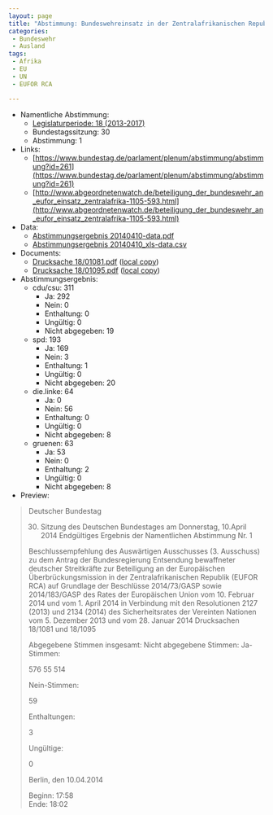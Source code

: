 ```yaml
---
layout: page
title: "Abstimmung: Bundeswehreinsatz in der Zentralafrikanischen Republik (EUFOR RCA)"
categories:
 - Bundeswehr
 - Ausland
tags:
 - Afrika
 - EU
 - UN
 - EUFOR RCA

---
```


* Namentliche Abstimmung:
    * [Legislaturperiode: 18 (2013-2017)](https://de.wikipedia.org/wiki/18._Deutscher_Bundestag)
    * Bundestagssitzung: 30
    * Abstimmung: 1
* Links: 
    * [https://www.bundestag.de/parlament/plenum/abstimmung/abstimmung?id=261](https://www.bundestag.de/parlament/plenum/abstimmung/abstimmung?id=261)
    * [http://www.abgeordnetenwatch.de/beteiligung_der_bundeswehr_an_eufor_einsatz_zentralafrika-1105-593.html](http://www.abgeordnetenwatch.de/beteiligung_der_bundeswehr_an_eufor_einsatz_zentralafrika-1105-593.html)
* Data: 
    * [Abstimmungsergebnis 20140410-data.pdf](/res/abstimmungsliste/20140410-data.pdf)
    * [Abstimmungsergebnis 20140410_xls-data.csv](/res/abstimmungsliste/analyses/20140410_xls-data.csv)
* Documents: 
    * [Drucksache 18/01081.pdf](http://dip21.bundestag.de/dip21/btd/18/010/1801081.pdf) ([local copy](/res/abstimmungsdaten/018-030-01/1801081.pdf))
    * [Drucksache 18/01095.pdf](http://dip21.bundestag.de/dip21/btd/18/010/1801095.pdf) ([local copy](/res/abstimmungsdaten/018-030-01/1801095.pdf))
* Abstimmungsergebnis:
    * cdu/csu: 311
        * Ja: 292
        * Nein: 0
        * Enthaltung: 0
        * Ungültig: 0
        * Nicht abgegeben: 19
    * spd: 193
        * Ja: 169
        * Nein: 3
        * Enthaltung: 1
        * Ungültig: 0
        * Nicht abgegeben: 20
    * die.linke: 64
        * Ja: 0
        * Nein: 56
        * Enthaltung: 0
        * Ungültig: 0
        * Nicht abgegeben: 8
    * gruenen: 63
        * Ja: 53
        * Nein: 0
        * Enthaltung: 2
        * Ungültig: 0
        * Nicht abgegeben: 8
* Preview: 
> Deutscher Bundestag
> 
> 30. Sitzung des Deutschen Bundestages
> am Donnerstag, 10.April 2014
> Endgültiges Ergebnis der Namentlichen Abstimmung Nr. 1
> 
> Beschlussempfehlung des Auswärtigen Ausschusses (3. Ausschuss) zu dem Antrag der
> Bundesregierung
> Entsendung bewaffneter deutscher Streitkräfte zur Beteiligung an der Europäischen
> Überbrückungsmission in der Zentralafrikanischen Republik (EUFOR RCA) auf Grundlage
> der Beschlüsse 2014/73/GASP sowie 2014/183/GASP des Rates der Europäischen Union
> vom 10. Februar 2014 und vom 1. April 2014 in Verbindung mit den Resolutionen 2127
> (2013) und 2134 (2014) des Sicherheitsrates der Vereinten Nationen vom 5. Dezember 2013
> und vom 28. Januar 2014
> Drucksachen 18/1081 und 18/1095
> 
> Abgegebene Stimmen insgesamt:
> Nicht abgegebene Stimmen:
> Ja-Stimmen:
> 
> 576
> 55
> 514
> 
> Nein-Stimmen:
> 
> 59
> 
> Enthaltungen:
> 
> 3
> 
> Ungültige:
> 
> 0
> 
> Berlin, den 10.04.2014
> 
> Beginn: 17:58  
> Ende: 18:02
